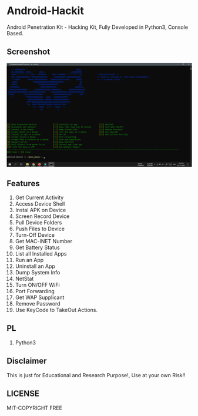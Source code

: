 # Android-Hackit
Android Penetration Kit - Hacking Kit, Fully Developed in Python3, Console Based.

## Screenshot
![screenshot 1](https://github.com/Hyper-Programmer/Android-Hackit/blob/main/screenshot.png)

## Features
1. Get Current Activity
2. Access Device Shell
3. Instal APK on Device
4. Screen Record Device
5. Pull Device Folders
6. Push Files to Device
7. Turn-Off Device
11. Get MAC-INET Number
12. Get Battery Status
13. List all Installed Apps
14. Run an App
15. Uninstall an App
16. Dump System Info
17. NetStat
18. Turn ON/OFF WiFi
19. Port Forwarding
20. Get WAP Supplicant
21. Remove Password
22. Use KeyCode to TakeOut Actions.

## PL
1. Python3

## Disclaimer
This is just for Educational and Research Purpose!, Use at your own Risk!!

## LICENSE
MIT-COPYRIGHT FREE
